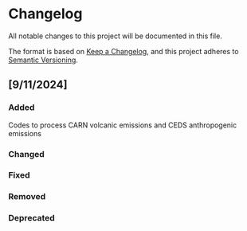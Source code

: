 # Changelog

All notable changes to this project will be documented in this file.

The format is based on [Keep a Changelog](https://keepachangelog.com/en/1.0.0/),
and this project adheres to [Semantic Versioning](https://semver.org/spec/v2.0.0.html).

## [9/11/2024]

### Added
Codes to process CARN volcanic emissions and CEDS anthropogenic emissions
### Changed

### Fixed

### Removed

### Deprecated

